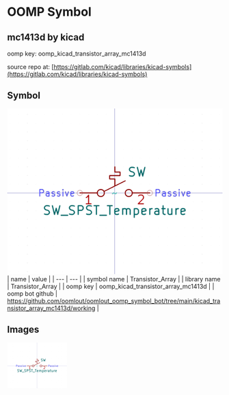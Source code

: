 # OOMP Symbol  
## mc1413d  by kicad  
  
oomp key: oomp_kicad_transistor_array_mc1413d  
  
source repo at: [https://gitlab.com/kicad/libraries/kicad-symbols](https://gitlab.com/kicad/libraries/kicad-symbols)  
## Symbol  
  
[![working.png](working_600.png)](working.png)  
| name | value | 
| --- | --- | 
| symbol name | Transistor_Array | 
| library name | Transistor_Array | 
| oomp key | oomp_kicad_transistor_array_mc1413d | 
| oomp bot github | https://github.com/oomlout/oomlout_oomp_symbol_bot/tree/main/kicad_transistor_array_mc1413d/working | 
## Images  
  
[![working.png](working_140.png)](working.png)  
